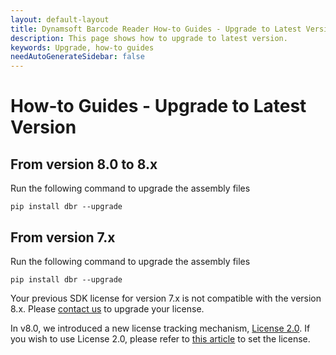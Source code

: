 ```yaml
---
layout: default-layout
title: Dynamsoft Barcode Reader How-to Guides - Upgrade to Latest Version
description: This page shows how to upgrade to latest version.
keywords: Upgrade, how-to guides
needAutoGenerateSidebar: false
---
```



# How-to Guides - Upgrade to Latest Version     

## From version 8.0 to 8.x
Run the following command to upgrade the assembly files
```
pip install dbr --upgrade
```

## From version 7.x
Run the following command to upgrade the assembly files
```
pip install dbr --upgrade
```

Your previous SDK license for version 7.x is not compatible with the version 8.x. Please [contact us](https://www.dynamsoft.com/Company/Contact.aspx) to upgrade your license.

In v8.0, we introduced a new license tracking mechanism, <a href="https://www.dynamsoft.com/license-server/docs/about/index.html" target="_blank">License 2.0</a>. If you wish to use License 2.0, please refer to [this article](../../license-activation/set-full-license.md) to set the license.
